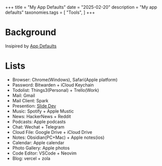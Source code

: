 +++
title = "My App Defaults"
date = "2025-02-20"
description = "My app defaults"
taxonomies.tags = [
    "Tools",
]
+++

# Background

Insipired by [App Defaults](https://defaults.rknight.me/)

# Lists
- Browser: Chrome(Windows), Safari(Apple platform)
- Password: Bitwarden + iCloud Keychain
- Todolist: Things3(Personal) + Trello(Work)
- Mail: Gmail
- Mail Client: Spark
- Presention: [Slide Dev](https://cn.sli.dev/guide/)
- Music: Spotify + Apple Mustic
- News: HackerNews + Reddit
- Podcasts: Apple podcasts
- Chat: Wechat + Telegram
- Cloud File: Google Drive + iCloud Drive
- Notes: Obsidian(PC+Mac) + Apple notes(ios)
- Calendar: Apple calendar
- Photo Gallery: Apple photos
- Code Editor: VSCode + Neovim
- Blog: vercel + zola